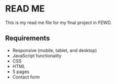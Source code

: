 # READ ME

This is my read me file for my final project in FEWD.

## Requirements

* Responsive (mobile, tablet, and desktop)
* JavaScript functionality
* CSS
* HTML
* 5 pages
* Contact form